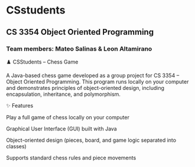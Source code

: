 # CSstudents
## CS 3354 Object Oriented Programming
### Team members: Mateo Salinas & Leon Altamirano

♟️ CSStudents – Chess Game

A Java-based chess game developed as a group project for CS 3354 – Object Oriented Programming.
This program runs locally on your computer and demonstrates principles of object-oriented design, including encapsulation, inheritance, and polymorphism.

✨ Features

Play a full game of chess locally on your computer

Graphical User Interface (GUI) built with Java

Object-oriented design (pieces, board, and game logic separated into classes)

Supports standard chess rules and piece movements
